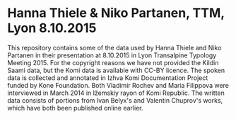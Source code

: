 # Hanna Thiele & Niko Partanen, TTM, Lyon 8.10.2015

This repository contains some of the data used by Hanna Thiele and Niko Partanen in their presentation at 8.10.2015 in Lyon Transalpine Typology Meeting 2015. For the copyright reasons we have not provided the Kildin Saami data, but the Komi data is available with CC-BY licence. The spoken data is collected and annotated in Izhva Komi Documentation Project funded by Kone Foundation. Both Vladimir Rochev and Maria Filippova were interviewed in March 2014 in Ižemskiy rayon of Komi Republic. The written data consists of portions from Ivan Belyx's and Valentin Chuprov's works, which have both been published online earlier.